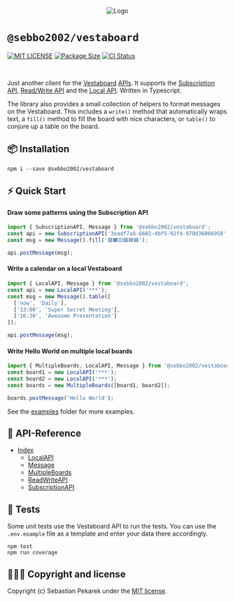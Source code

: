 <p align="center">
    <img src="https://d.sebbo.net/vestaboard-client-logo-CHm68XZRk-zNNTOboqFhVFbeuN6ccZkBsvGQxAJPx5GCBbSI2GnbSse6ovApzaULciWRnoOTzOny70L7Rcpv0SIkOPGIwCC3ZDsJFNeH1A00lB.png" alt="Logo" />
</p>

# `@sebbo2002/vestaboard`

[![MIT LICENSE](https://img.shields.io/badge/license-MIT-blue.svg?style=flat-square)](https://github.com/sebbo2002/vestaboard/blob/develop/LICENSE)
[![Package Size](https://img.shields.io/bundlephobia/min/@sebbo2002/vestaboard?style=flat-square)](https://bundlephobia.com/package/@sebbo2002/vestaboard)
[![CI Status](https://img.shields.io/github/workflow/status/sebbo2002/vestaboard/Test%20%26%20Release?style=flat-square)](https://github.com/sebbo2002/vestaboard/actions)

<br />


Just another client for the [Vestaboard](https://www.vestaboard.com/) [APIs](https://docs.vestaboard.com/). It supports 
the [Subscription API](https://docs.vestaboard.com/methods), [Read/Write API](https://docs.vestaboard.com/read-write) and 
the [Local API](https://docs.vestaboard.com/local). Written in Typescript.

The library also provides a small collection of helpers to format messages on the Vestaboard. This includes a `write()` 
method that automatically wraps text, a `fill()` method to fill the board with nice characters, or `table()` to conjure 
up a table on the board.


## 📦 Installation

	npm i --save @sebbo2002/vestaboard


## ⚡️ Quick Start

#### Draw some patterns using the Subscription API

```js
import { SubscriptionAPI, Message } from '@sebbo2002/vestaboard';
const api = new SubscriptionAPI('3eadf7a8-6602-4bf5-92f4-970d36066958', '******************************');
const msg = new Message().fill('🟥🟧🟨🟩🟦🟪');

api.postMessage(msg);
```

#### Write a calendar on a local Vestaboard
```js
import { LocalAPI, Message } from '@sebbo2002/vestaboard';
const api = new LocalAPI('***');
const msg = new Message().table([
  ['now', 'Daily'],
  ['13:00', 'Super Secret Meeting'],
  ['16:30', 'Awesome Presentation']
]);

api.postMessage(msg);
```

#### Write Hello World on multiple local boards
```js
import { MultipleBoards, LocalAPI, Message } from '@sebbo2002/vestaboard';
const board1 = new LocalAPI('***');
const board2 = new LocalAPI('***');
const boards = new MultipleBoards([board1, board2]);

boards.postMessage('Hello World');
```

See the [examples](./examples) folder for more examples.


## 📑 API-Reference

- [Index](https://sebbo2002.github.io/vestaboard/develop/reference/)
  - [LocalAPI](https://sebbo2002.github.io/vestaboard/develop/reference/classes/LocalAPI.html)
  - [Message](https://sebbo2002.github.io/vestaboard/develop/reference/classes/Message.html)
  - [MultipleBoards](https://sebbo2002.github.io/vestaboard/develop/reference/classes/MultipleBoards.html)
  - [ReadWriteAPI](https://sebbo2002.github.io/vestaboard/develop/reference/classes/ReadWriteAPI.html)
  - [SubscriptionAPI](https://sebbo2002.github.io/vestaboard/develop/reference/classes/SubscriptionAPI.html)


## 🚦 Tests

Some unit tests use the Vestaboard API to run the tests. You can use the `.env.example` file as a template and enter your 
data there accordingly.

```
npm test
npm run coverage
```


## 🙆🏼‍♂️ Copyright and license

Copyright (c) Sebastian Pekarek under the [MIT license](LICENSE).
